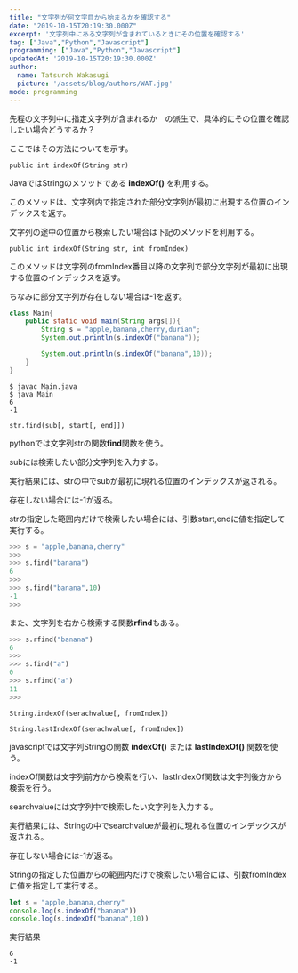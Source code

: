 ```yaml
---
title: "文字列が何文字目から始まるかを確認する"
date: "2019-10-15T20:19:30.000Z"
excerpt: '文字列中にある文字列が含まれているときにその位置を確認する'
tag: ["Java","Python","Javascript"]
programming: ["Java","Python","Javascript"]
updatedAt: '2019-10-15T20:19:30.000Z'
author:
  name: Tatsuroh Wakasugi
  picture: '/assets/blog/authors/WAT.jpg'
mode: programming
---
```


先程の文字列中に指定文字列が含まれるか　の派生で、具体的にその位置を確認したい場合どうするか？

ここではその方法についてを示す。

<div class="note_content_by_programming_language" id="note_content_Java">

`public int indexOf(String str)`  

JavaではStringのメソッドである **indexOf()** を利用する。  

このメソッドは、文字列内で指定された部分文字列が最初に出現する位置のインデックスを返す。   

文字列の途中の位置から検索したい場合は下記のメソッドを利用する。  

`public int indexOf(String str, int fromIndex)`  

このメソッドは文字列のfromIndex番目以降の文字列で部分文字列が最初に出現する位置のインデックスを返す。   

ちなみに部分文字列が存在しない場合は-1を返す。

```java
class Main{
    public static void main(String args[]){
        String s = "apple,banana,cherry,durian";
        System.out.println(s.indexOf("banana"));

        System.out.println(s.indexOf("banana",10));        
    }
}
```

```
$ javac Main.java 
$ java Main
6
-1
```

</div>
<div class="note_content_by_programming_language" id="note_content_Python">

`str.find(sub[, start[, end]])`  

pythonでは文字列strの関数**find**関数を使う。  


subには検索したい部分文字列を入力する。  

実行結果には、strの中でsubが最初に現れる位置のインデックスが返される。  

存在しない場合には-1が返る。  

strの指定した範囲内だけで検索したい場合には、引数start,endに値を指定して実行する。  

```python
>>> s = "apple,banana,cherry" 
>>> 
>>> s.find("banana") 
6
>>> 
>>> s.find("banana",10) 
-1
>>>
```

また、文字列を右から検索する関数**rfind**もある。

```python
>>> s.rfind("banana") 
6
>>> 
>>> s.find("a")
0
>>> s.rfind("a") 
11
>>>
```

</div>
<div class="note_content_by_programming_language" id="note_content_Javascript">

`String.indexOf(serachvalue[, fromIndex])`  

`String.lastIndexOf(serachvalue[, fromIndex])`  

javascriptでは文字列Stringの関数 **indexOf()** または **lastIndexOf()** 関数を使う。  

indexOf関数は文字列前方から検索を行い、lastIndexOf関数は文字列後方から検索を行う。

searchvalueには文字列中で検索したい文字列を入力する。  

実行結果には、Stringの中でsearchvalueが最初に現れる位置のインデックスが返される。  

存在しない場合には-1が返る。  

Stringの指定した位置からの範囲内だけで検索したい場合には、引数fromIndexに値を指定して実行する。  

```javascript
let s = "apple,banana,cherry" 
console.log(s.indexOf("banana"))
console.log(s.indexOf("banana",10))
```

実行結果

```
6
-1
```

</div>

